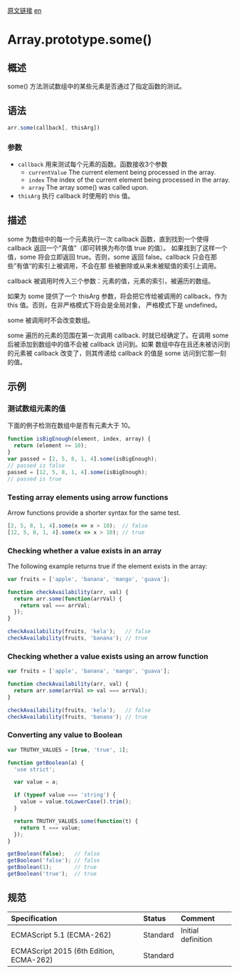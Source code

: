 <a href="https://developer.mozilla.org/zh-CN/docs/Web/JavaScript/Reference/Global_Objects/Array/some" target="_blank">原文链接</a>
<a href="https://developer.mozilla.org/en-US/docs/Web/JavaScript/Reference/Global_Objects/Array/some" target="_blank">en</a>

# Array.prototype.some()

## 概述

some() 方法测试数组中的某些元素是否通过了指定函数的测试。

## 语法

```javascript
arr.some(callback[, thisArg])
```

### 参数

* `callback` 用来测试每个元素的函数。函数接收3个参数
    * `currentValue` The current element being processed in the array.
    * `index` The index of the current element being processed in the array.
    * `array` The array some() was called upon.
* `thisArg` 执行 callback 时使用的 this 值。

## 描述

some 为数组中的每一个元素执行一次 callback 函数，直到找到一个使得 callback 返回一个“真值”（即可转换为布尔值 true 的值）。
如果找到了这样一个值，some 将会立即返回 true。否则，some 返回 false。callback 只会在那些”有值“的索引上被调用，不会在那
些被删除或从来未被赋值的索引上调用。

callback 被调用时传入三个参数：元素的值，元素的索引，被遍历的数组。

如果为 some 提供了一个 thisArg 参数，将会把它传给被调用的 callback，作为 this 值。否则，在非严格模式下将会是全局对象，
严格模式下是 undefined。

some 被调用时不会改变数组。

some 遍历的元素的范围在第一次调用 callback. 时就已经确定了。在调用 some 后被添加到数组中的值不会被 callback 访问到。如果
数组中存在且还未被访问到的元素被 callback 改变了，则其传递给 callback 的值是 some 访问到它那一刻的值。

## 示例

### 测试数组元素的值

下面的例子检测在数组中是否有元素大于 10。

```javascript
function isBigEnough(element, index, array) {
  return (element >= 10);
}
var passed = [2, 5, 8, 1, 4].some(isBigEnough);
// passed is false
passed = [12, 5, 8, 1, 4].some(isBigEnough);
// passed is true
```

### Testing array elements using arrow functions

Arrow functions provide a shorter syntax for the same test.

```javascript
[2, 5, 8, 1, 4].some(x => x > 10);  // false
[12, 5, 8, 1, 4].some(x => x > 10); // true
```

### Checking whether a value exists in an array

The following example returns true if the element exists in the array:

```javascript
var fruits = ['apple', 'banana', 'mango', 'guava'];

function checkAvailability(arr, val) {
  return arr.some(function(arrVal) {
    return val === arrVal;
  });
}

checkAvailability(fruits, 'kela');   // false
checkAvailability(fruits, 'banana'); // true
```

### Checking whether a value exists using an arrow function

```javascript
var fruits = ['apple', 'banana', 'mango', 'guava'];

function checkAvailability(arr, val) {
  return arr.some(arrVal => val === arrVal);
}

checkAvailability(fruits, 'kela');   // false
checkAvailability(fruits, 'banana'); // true
```

### Converting any value to Boolean

```javascript
var TRUTHY_VALUES = [true, 'true', 1];

function getBoolean(a) {
  'use strict';

  var value = a;

  if (typeof value === 'string') {
    value = value.toLowerCase().trim();
  }

  return TRUTHY_VALUES.some(function(t) {
    return t === value;
  });
}

getBoolean(false);   // false
getBoolean('false'); // false
getBoolean(1);       // true
getBoolean('true');  // true
```

## 规范

| Specification                           | Status   | Comment            |
|:----------------------------------------|:---------|:-------------------|
| ECMAScript 5.1 (ECMA-262)               | Standard | Initial definition |
| ECMAScript 2015 (6th Edition, ECMA-262) | Standard |                    |